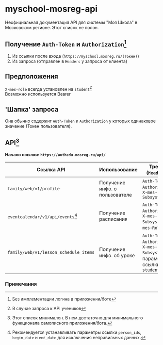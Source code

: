 # myschool-mosreg-api
Неофициальная документация API для системы "Моя Школа" в Московском регионе. Этот список не полон.

## Получение `Auth-Token` и `Authorization`[^1]
1. Из ссылки после входа (`https://myschool.mosreg.ru/(токен)`)
2. Из запроса (отправлен в `Headers` у запроса от клиента)

## Предположения
`X-mes-role` всегда установлен на `student`[^2]  
Возможно используется Bearer  

## 'Шапка' запроса
Она обычно содержит `Auth-Token` и `Authorization` у которых одинаковое значение (Токен пользователя).

## API[^3]
**Начало ссылки: `https://authedu.mosreg.ru/api/`**

| Ссылка API                               | Использование                   | Требует (`Header`-ы)                                                            | Ответ от сервера      |
| ---------------------------------------- | ------------------------------- | ------------------------------------------------------------------------------- | --------------------- |
| `family/web/v1/profile`                  | Получение инфо. о пользователе  | `Auth-Token`, `Authorization`, `X-mes-Subsystem`                                | Профиль               |
| `eventcalendar/v1/api/events`[^4]        | Получение расписания            | `Auth-Token`, `Authorization`, `X-mes-Subsystem`, `X-mes-Role`,                 | Расписание            |
| `family/web/v1/lesson_schedule_items`    | Получение инфо. об уроке        | `Auth-Token`, `Authorization`, `X-mes-Subsystem`, параметр ссылки `student_id`  | Инфо. об уроке        |

### Примечания
[^1]: Без имплементации логина в приложении/боте
[^2]: В случае запроса к API учеников
[^3]: Этот список минимален. В нем достаточно для минимального функционала самописного приложения/бота.
[^4]: Рекомендуется устанавливать параметры ссылки `person_ids`, `begin_date` и `end_date` для исключения неправильных данных.
